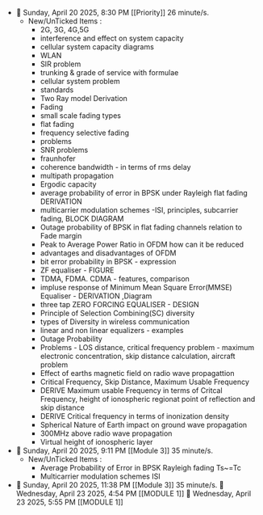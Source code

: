 - 🍅 Sunday, April 20 2025, 8:30 PM [[Priority]] 26 minute/s. 
	- New/UnTicked Items :
		- 2G, 3G, 4G,5G
		- interference and effect on system capacity
		- cellular system capacity diagrams
		- WLAN
		- SIR problem
		- trunking & grade of service with formulae
		- cellular system problem
		- standards
		- Two Ray model Derivation
		- Fading
		- small scale fading types
		- flat fading
		- frequency selective fading
		- problems
		- SNR problems
		- fraunhofer
		- coherence bandwidth - in terms of rms delay
		- multipath propagation
		- Ergodic capacity
		- average probability of error in BPSK under Rayleigh flat fading DERIVATION
		- multicarrier modulation schemes -ISI, principles, subcarrier fading, BLOCK DIAGRAM
		- Outage probability of BPSK in flat fading channels relation to Fade margin
		- Peak to Average Power Ratio in OFDM how can it be reduced
		- advantages and disadvantages of OFDM
		- bit error probability in BPSK - expression
		- ZF equaliser - FIGURE
		- TDMA, FDMA. CDMA - features, comparison
		- impluse response of Minimum Mean Square Error(MMSE) Equaliser - DERIVATION ,Diagram
		- three tap ZERO FORCING EQUALISER - DESIGN
		- Principle of Selection Combining(SC) diversity
		- types of Diversity in wireless communication
		- linear and non linear equalizers - examples
		- Outage Probability
		- Problems - LOS distance, critical frequency problem - maximum electronic concentration, skip distance calculation, aircraft problem
		- Effect of earths magnetic field on radio wave propagattion
		- Critical Frequency, Skip Distance, Maximum Usable Frequency
		- DERIVE Maximum usable Frequency in terms of Critcal Frequency, height of ionospheric regionat point of reflection and skip distance
		- DERIVE Critical frequency in terms of inonization density
		- Spherical Nature of Earth impact on ground wave propagation
		- 300MHz above radio wave propagation
		- Virtual height of ionospheric layer
- 🍅 Sunday, April 20 2025, 9:11 PM [[Module 3]] 35 minute/s. 
	- New/UnTicked Items :
		- Average Probability of Error in BPSK Rayleigh fading Ts~=Tc
		- Multicarrier modulation schemes ISI
- 🍅 Sunday, April 20 2025, 11:38 PM [[Module 3]] 35 minute/s. 🍅 Wednesday, April 23 2025, 4:54 PM [[MODULE 1]]🍅 Wednesday, April 23 2025, 5:55 PM [[MODULE 1]]